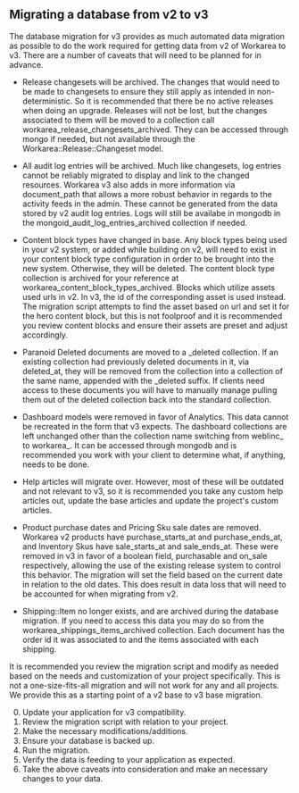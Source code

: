Migrating a database from v2 to v3
----------------------------------

The database migration for v3 provides as much automated data migration as possible to do the work required for getting data from v2 of Workarea to v3. There are a number of caveats that will need to be planned for in advance.

* Release changesets will be archived. The changes that would need to be made to changesets to ensure they still apply as intended in non-deterministic. So it is recommended that there be no active releases when doing an upgrade. Releases will not be lost, but the changes associated to them will be moved to a collection call workarea_release_changesets_archived. They can be accessed through mongo if needed, but not available through the Workarea::Release::Changeset model.

* All audit log entries will be archived. Much like changesets, log entries cannot be reliably migrated to display and link to the changed resources. Workarea v3 also adds in more information via document_path that allows a more robust behavior in regards to the activity feeds in the admin. These cannot be generated from the data stored by v2 audit log entries. Logs will still be availabe in mongodb in the mongoid_audit_log_entries_archived collection if needed.

* Content block types have changed in base. Any block types being used in your v2 system, or added while building on v2, will need to exist in your content block type configuration in order to be brought into the new system. Otherwise, they will be deleted. The content block type collection is archived for your reference at workarea_content_block_types_archived. Blocks which utilize assets used urls in v2. In v3, the id of the corresponding asset is used instead. The migration script attempts to find the asset based on url and set it for the hero content block, but this is not foolproof and it is recommended you review content blocks and ensure their assets are preset and adjust accordingly.

* Paranoid Deleted documents are moved to a \_deleted collection. If an existing collection had previously deleted documents in it, via deleted_at, they will be removed from the collection into a collection of the same name, appended with the \_deleted suffix. If clients need access to these documents you will have to manually manage pulling them out of the deleted collection back into the standard collection.

* Dashboard models were removed in favor of Analytics. This data cannot be recreated in the form that v3 expects. The dashboard collections are left unchanged other than the collection name switching from weblinc_ to workarea_. It can be accessed through mongodb and is recommended you work with your client to determine what, if anything, needs to be done.

* Help articles will migrate over. However, most of these will be outdated and not relevant to v3, so it is recommended you take any custom help articles out, update the base articles and update the project's custom articles.

* Product purchase dates and Pricing Sku sale dates are removed. Workarea v2 products have purchase_starts_at and purchase_ends_at, and Inventory Skus have sale_starts_at and sale_ends_at. These were removed in v3 in favor of a boolean field, purchasable and on_sale respectively, allowing the use of the existing release system to control this behavior. The migration will set the field based on the current date in relation to the old dates. This does result in data loss that will need to be accounted for when migrating from v2.

* Shipping::Item no longer exists, and are archived during the database migration. If you need to access this data you may do so from the workarea_shippings_items_archived collection. Each document has the order id it was associated to and the items associated with each shipping. 

It is recommended you review the migration script and modify as needed based on the needs and customization of your project specifically. This is not a one-size-fits-all migration and will not work for any and all projects. We provide this as a starting point of a v2 base to v3 base migration.

0. Update your application for v3 compatibility.
1. Review the migration script with relation to your project.
2. Make the necessary modifications/additions.
3. Ensure your database is backed up.
4. Run the migration.
5. Verify the data is feeding to your application as expected.
6. Take the above caveats into consideration and make an necessary changes to your data.
